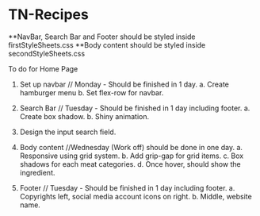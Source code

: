 # TN-Recipes

**NavBar, Search Bar and Footer should be styled inside firstStyleSheets.css
**Body content should be styled inside secondStyleSheets.css

To do for Home Page
1. Set up navbar // Monday - Should be finished in 1 day.
  a. Create hamburger menu
  b. Set flex-row for navbar.
  
2. Search Bar // Tuesday - Should be finished in 1 day including footer.
  a. Create box shadow.
  b. Shiny animation.
  3. Design the input search field.
  
3. Body content //Wednesday (Work off) should be done in one day.
  a. Responsive using grid system.
  b. Add grip-gap for grid items.
  c. Box shadows for each meat categories.
  d. Once hover, should show the ingredient.
  
4. Footer // Tuesday - Should be finished in 1 day including footer.
  a. Copyrights left, social media account icons on right.
  b. Middle, website name.

  
